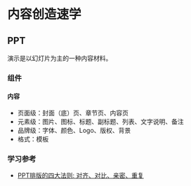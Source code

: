 # 内容创造速学

## PPT

演示是以幻灯片为主的一种内容材料。

### 组件

#### 内容

- 页面级：封面（底）页、章节页、内容页
- 元素级：图片、图标、标题、副标题、列表、文字说明、备注
- 品牌级：字体、颜色、Logo、版权、背景
- 格式：模板

### 学习参考

- [PPT排版的四大法则: 对齐、对比、亲密、重复](https://www.bilibili.com/video/BV1sK4y1E7jB/)